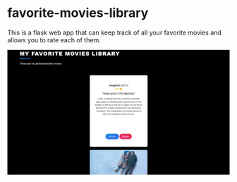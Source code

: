 # favorite-movies-library
This is a flask web app that can keep track of all your favorite movies and allows you to rate each of them.

<img src="https://github.com/GRumbea/favorite-movies-library/blob/cd8dcffe8d3fbc1fee6832eab666760e643da004/portfolio-pic-favorite-movies-library.png" alt="favorite-movies-image"/>
